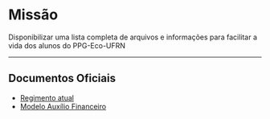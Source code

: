 # Missão
Disponibilizar uma lista completa de arquivos e informações para facilitar a vida dos alunos do PPG-Eco-UFRN

***

## Documentos Oficiais

 * [Regimento atual](https://github.com/paternogbc/PPGEcologia-alunos/raw/master/Documentos/RegimentopPGECO-UFRN_2010.pdf)
 * [Modelo Auxílio Financeiro](https://github.com/paternogbc/PPGEcologia-alunos/blob/master/Documentos/Modelo_Ajuda_de_Custo.docx?raw=true)
